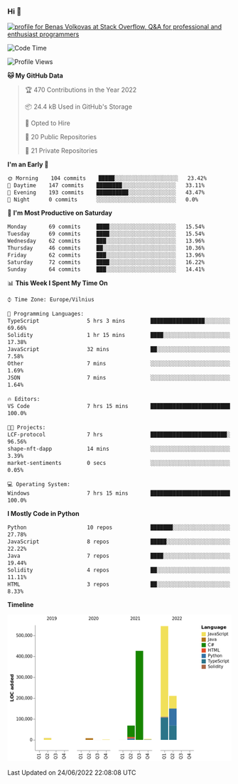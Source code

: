 ### Hi 👋
<a href="https://stackoverflow.com/users/14954249/benas-volkovas"><img src="https://stackoverflow.com/users/flair/14954249.png?theme=dark" width="208" height="58" alt="profile for Benas Volkovas at Stack Overflow, Q&amp;A for professional and enthusiast programmers" title="profile for Benas Volkovas at Stack Overflow, Q&amp;A for professional and enthusiast programmers"></a>

<!--START_SECTION:waka-->
![Code Time](http://img.shields.io/badge/Code%20Time-0%20secs-blue)

![Profile Views](http://img.shields.io/badge/Profile%20Views-0-blue)

**🐱 My GitHub Data** 

> 🏆 470 Contributions in the Year 2022
 > 
> 📦 24.4 kB Used in GitHub's Storage 
 > 
> 💼 Opted to Hire
 > 
> 📜 20 Public Repositories 
 > 
> 🔑 21 Private Repositories  
 > 
**I'm an Early 🐤** 

```text
🌞 Morning    104 commits    █████░░░░░░░░░░░░░░░░░░░░   23.42% 
🌆 Daytime    147 commits    ████████░░░░░░░░░░░░░░░░░   33.11% 
🌃 Evening    193 commits    ██████████░░░░░░░░░░░░░░░   43.47% 
🌙 Night      0 commits      ░░░░░░░░░░░░░░░░░░░░░░░░░   0.0%

```
📅 **I'm Most Productive on Saturday** 

```text
Monday       69 commits     ████░░░░░░░░░░░░░░░░░░░░░   15.54% 
Tuesday      69 commits     ████░░░░░░░░░░░░░░░░░░░░░   15.54% 
Wednesday    62 commits     ███░░░░░░░░░░░░░░░░░░░░░░   13.96% 
Thursday     46 commits     ██░░░░░░░░░░░░░░░░░░░░░░░   10.36% 
Friday       62 commits     ███░░░░░░░░░░░░░░░░░░░░░░   13.96% 
Saturday     72 commits     ████░░░░░░░░░░░░░░░░░░░░░   16.22% 
Sunday       64 commits     ███░░░░░░░░░░░░░░░░░░░░░░   14.41%

```


📊 **This Week I Spent My Time On** 

```text
⌚︎ Time Zone: Europe/Vilnius

💬 Programming Languages: 
TypeScript               5 hrs 3 mins        █████████████████░░░░░░░░   69.66% 
Solidity                 1 hr 15 mins        ████░░░░░░░░░░░░░░░░░░░░░   17.38% 
JavaScript               32 mins             ██░░░░░░░░░░░░░░░░░░░░░░░   7.58% 
Other                    7 mins              ░░░░░░░░░░░░░░░░░░░░░░░░░   1.69% 
JSON                     7 mins              ░░░░░░░░░░░░░░░░░░░░░░░░░   1.64%

🔥 Editors: 
VS Code                  7 hrs 15 mins       █████████████████████████   100.0%

🐱‍💻 Projects: 
LCF-protocol             7 hrs               ████████████████████████░   96.56% 
shape-nft-dapp           14 mins             ░░░░░░░░░░░░░░░░░░░░░░░░░   3.39% 
market-sentiments        0 secs              ░░░░░░░░░░░░░░░░░░░░░░░░░   0.05%

💻 Operating System: 
Windows                  7 hrs 15 mins       █████████████████████████   100.0%

```

**I Mostly Code in Python** 

```text
Python                   10 repos            ███████░░░░░░░░░░░░░░░░░░   27.78% 
JavaScript               8 repos             █████░░░░░░░░░░░░░░░░░░░░   22.22% 
Java                     7 repos             ████░░░░░░░░░░░░░░░░░░░░░   19.44% 
Solidity                 4 repos             ██░░░░░░░░░░░░░░░░░░░░░░░   11.11% 
HTML                     3 repos             ██░░░░░░░░░░░░░░░░░░░░░░░   8.33%

```


**Timeline**

![Chart not found](https://raw.githubusercontent.com/BenasVolkovas/BenasVolkovas/main/charts/bar_graph.png) 


 Last Updated on 24/06/2022 22:08:08 UTC
<!--END_SECTION:waka-->
